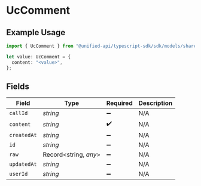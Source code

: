 # UcComment

## Example Usage

```typescript
import { UcComment } from "@unified-api/typescript-sdk/sdk/models/shared";

let value: UcComment = {
  content: "<value>",
};
```

## Fields

| Field                 | Type                  | Required              | Description           |
| --------------------- | --------------------- | --------------------- | --------------------- |
| `callId`              | *string*              | :heavy_minus_sign:    | N/A                   |
| `content`             | *string*              | :heavy_check_mark:    | N/A                   |
| `createdAt`           | *string*              | :heavy_minus_sign:    | N/A                   |
| `id`                  | *string*              | :heavy_minus_sign:    | N/A                   |
| `raw`                 | Record<string, *any*> | :heavy_minus_sign:    | N/A                   |
| `updatedAt`           | *string*              | :heavy_minus_sign:    | N/A                   |
| `userId`              | *string*              | :heavy_minus_sign:    | N/A                   |